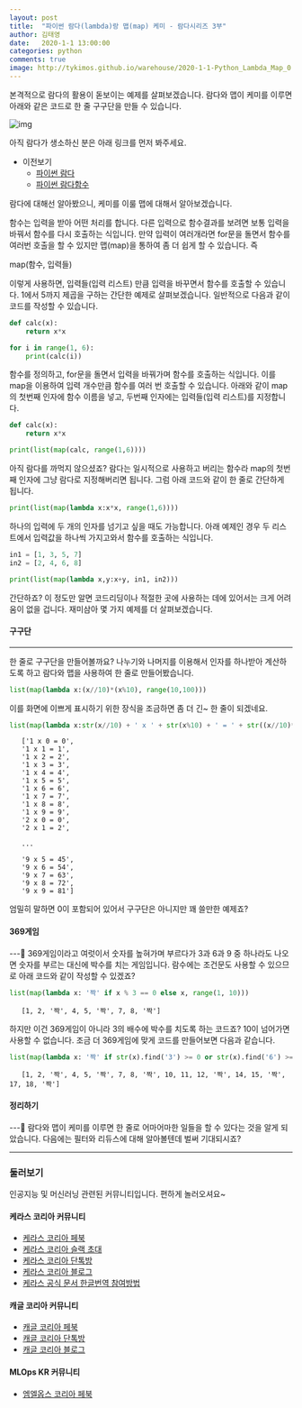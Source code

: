 ```yaml
---
layout: post
title:  "파이썬 람다(lambda)랑 맵(map) 케미 - 람다시리즈 3부"
author: 김태영
date:   2020-1-1 13:00:00
categories: python
comments: true
image: http://tykimos.github.io/warehouse/2020-1-1-Python_Lambda_Map_0.png
---
```


본격적으로 람다의 활용이 돋보이는 예제를 살펴보겠습니다. 람다와 맵이 케미를 이루면 아래와 같은 코드로 한 줄 구구단을 만들 수 있습니다.

![img](http://tykimos.github.io/warehouse/2020-1-1-Python_Lambda_Map_0.png)

아직 람다가 생소하신 분은 아래 링크를 먼저 봐주세요. 

* 이전보기
   * [파이썬 람다](https://tykimos.github.io/2019/12/25/Python_Lambda/)
   * [파이썬 람다함수](https://tykimos.github.io/2019/12/29/Python_Lambda_Function/)

람다에 대해선 알아봤으니, 케미를 이룰 맵에 대해서 알아보겠습니다.

함수는 입력을 받아 어떤 처리를 합니다. 다른 입력으로 함수결과를 보려면 보통 입력을 바꿔서 함수를 다시 호출하는 식입니다. 만약 입력이 여러개라면 for문을 돌면서 함수를 여러번 호출을 할 수 있지만 맵(map)을 통하여 좀 더 쉽게 할 수 있습니다. 즉

   map(함수, 입력들)

이렇게 사용하면, 입력들(입력 리스트) 만큼 입력을 바꾸면서 함수를 호출할 수 있습니다. 1에서 5까지 제곱을 구하는 간단한 예제로 살펴보겠습니다. 일반적으로 다음과 같이 코드를 작성할 수 있습니다.

```python
def calc(x):
    return x*x

for i in range(1, 6):
    print(calc(i))
```

함수를 정의하고, for문을 돌면서 입력을 바꿔가며 함수를 호출하는 식입니다. 이를 map을 이용하여 입력 개수만큼 함수를 여러 번 호출할 수 있습니다. 아래와 같이 map의 첫번째 인자에 함수 이름을 넣고, 두번째 인자에는 입력들(입력 리스트)를 지정합니다.

```python
def calc(x):
    return x*x

print(list(map(calc, range(1,6))))
```

아직 람다를 까먹지 않으셨죠? 람다는 일시적으로 사용하고 버리는 함수라 map의 첫번째 인자에 그냥 람다로 지정해버리면 됩니다. 그럼 아래 코드와 같이 한 줄로 간단하게 됩니다.

```python
print(list(map(lambda x:x*x, range(1,6))))
```

하나의 입력에 두 개의 인자를 넘기고 싶을 때도 가능합니다. 아래 예제인 경우 두 리스트에서 입력값을 하나씩 가지고와서 함수를 호출하는 식입니다.

```python
in1 = [1, 3, 5, 7]
in2 = [2, 4, 6, 8]

print(list(map(lambda x,y:x+y, in1, in2)))
```

간단하죠? 이 정도만 알면 코드리딩이나 적절한 곳에 사용하는 데에 있어서는 크게 어려움이 없을 겁니다. 재미삼아 몇 가지 예제를 더 살펴보겠습니다.

#### 구구단
---

한 줄로 구구단을 만들어볼까요? 나누기와 나머지를 이용해서 인자를 하나받아 계산하도록 하고 람다와 맵을 사용하여 한 줄로 만들어봤습니다.

```python
list(map(lambda x:(x//10)*(x%10), range(10,100)))
```

이를 화면에 이쁘게 표시하기 위한 장식을 조금하면 좀 더 긴~ 한 줄이 되겠네요.

```python
list(map(lambda x:str(x//10) + ' x ' + str(x%10) + ' = ' + str((x//10)*(x%10)), range(10,100)))
```
```
   ['1 x 0 = 0',
   '1 x 1 = 1',
   '1 x 2 = 2',
   '1 x 3 = 3',
   '1 x 4 = 4',
   '1 x 5 = 5',
   '1 x 6 = 6',
   '1 x 7 = 7',
   '1 x 8 = 8',
   '1 x 9 = 9',
   '2 x 0 = 0',
   '2 x 1 = 2',

   ...
   
   '9 x 5 = 45',
   '9 x 6 = 54',
   '9 x 7 = 63',
   '9 x 8 = 72',
   '9 x 9 = 81']   
```

엄밀히 말하면 0이 포함되어 있어서 구구단은 아니지만 꽤 쓸만한 예제죠?

#### 369게임
---
369게임이라고 여럿이서 숫자를 높혀가며 부르다가 3과 6과 9 중 하나라도 나오면 숫자를 부르는 대신에 박수를 치는 게임입니다. 람수에는 조건문도 사용할 수 있으므로 아래 코드와 같이 작성할 수 있겠죠?

```python
list(map(lambda x: '짝' if x % 3 == 0 else x, range(1, 10)))
```
```
   [1, 2, '짝', 4, 5, '짝', 7, 8, '짝']
```

하지만 이건 369게임이 아니라 3의 배수에 박수를 치도록 하는 코드죠? 10이 넘어가면 사용할 수 없습니다. 조금 더 369게임에 맞게 코드를 만들어보면 다음과 같습니다.

```python
list(map(lambda x: '짝' if str(x).find('3') >= 0 or str(x).find('6') >= 0 or str(x).find('9') >= 0 else x, range(1, 20)))
```
```
   [1, 2, '짝', 4, 5, '짝', 7, 8, '짝', 10, 11, 12, '짝', 14, 15, '짝', 17, 18, '짝']
```

#### 정리하기
---
람다와 맵이 케미를 이루면 한 줄로 어마어마한 일들을 할 수 있다는 것을 알게 되았습니다. 다음에는 필터와 리듀스에 대해 알아볼텐데 벌써 기대되시죠?

---

### 둘러보기

인공지능 및 머신러닝 관련된 커뮤니티입니다. 편하게 놀러오셔요~

#### 케라스 코리아 커뮤니티

* [케라스 코리아 페북](https://www.facebook.com/groups/KerasKorea/)
* [케라스 코리아 슬랙 초대](https://join.slack.com/t/keraskorea/shared_invite/enQtNTUzMTUxMzIyMzg4LWQ3YmQ1YTdmNTYxOTAwZTExNmFmOGM3M2QyMjIyNzYwYTY2YTY2ZjBlNDNlZDdmMTU0NGVjYzFkMWYxNzE0ZDA)
* [케라스 코리아 단톡방](https://open.kakao.com/o/g93MSBV)
* [케라스 코리아 블로그](http://keraskorea.github.io)
* [케라스 공식 문서 한글번역 참여방법](https://tykimos.github.io/2019/02/06/Contribution_of_Keras_Document_to_Korean_Translation/)

#### 캐글 코리아 커뮤니티

* [캐글 코리아 페북](https://www.facebook.com/groups/KaggleKoreaOpenGroup/)
* [캐글 코리아 단톡방](https://open.kakao.com/o/gP24T89)
* [캐글 코리아 블로그](https://kaggle-kr.tistory.com/)

#### MLOps KR 커뮤니티

* [엠엘옵스 코리아 페북](https://www.facebook.com/groups/MLOpsKR/)
